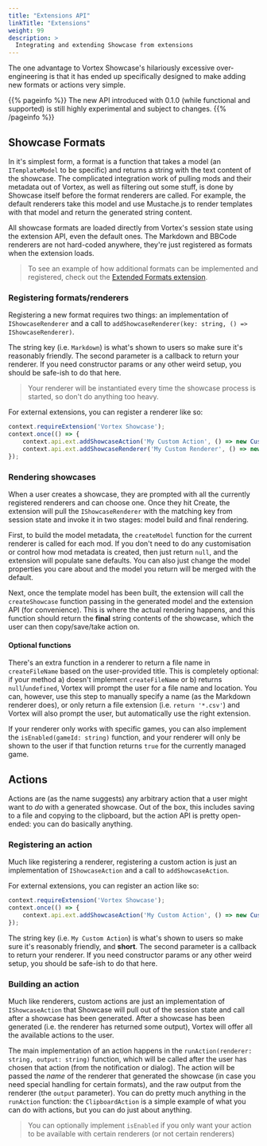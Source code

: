 ```yaml
---
title: "Extensions API"
linkTitle: "Extensions"
weight: 99
description: >
  Integrating and extending Showcase from extensions
---
```


The one advantage to Vortex Showcase's hilariously excessive over-engineering is that it has ended up specifically designed to make adding new formats or actions very simple.

{{% pageinfo %}}
The new API introduced with 0.1.0 (while functional and supported) is still highly experimental and subject to changes.
{{% /pageinfo %}}

## Showcase Formats

In it's simplest form, a format is a function that takes a model (an `ITemplateModel` to be specific) and returns a string with the text content of the showcase. The complicated integration work of pulling mods and their metadata out of Vortex, as well as filtering out some stuff, is done by Showcase itself before the format renderers are called. For example, the default renderers take this model and use Mustache.js to render templates with that model and return the generated string content.

All showcase formats are loaded directly from Vortex's session state using the extension API, even the default ones. The Markdown and BBCode renderers are not hard-coded anywhere, they're just registered as formats when the extension loads.

> To see an example of how additional formats can be implemented and registered, check out the [Extended Formats extension](https://github.com/agc93/vortex-showcase-extra).

### Registering formats/renderers

Registering a new format requires two things: an implementation of `IShowcaseRenderer` and a call to `addShowcaseRenderer(key: string, () => IShowcaseRenderer)`.

The string key (i.e. `Markdown`) is what's shown to users so make sure it's reasonably friendly. The second parameter is a callback to return your renderer. If you need constructor params or any other weird setup, you should be safe-ish to do that here.

> Your renderer will be instantiated every time the showcase process is started, so don't do anything too heavy.

For external extensions, you can register a renderer like so:

```ts
context.requireExtension('Vortex Showcase');
context.once(() => {
    context.api.ext.addShowcaseAction('My Custom Action', () => new CustomAction());
    context.api.ext.addShowcaseRenderer('My Custom Renderer', () => new CustomRenderer());
});
```

### Rendering showcases

When a user creates a showcase, they are prompted with all the currently registered renderers and can choose one. Once they hit Create, the extension will pull the `IShowcaseRenderer` with the matching key from session state and invoke it in two stages: model build and final rendering.

First, to build the model metadata, the `createModel` function for the current renderer is called for each mod. If you don't need to do any customisation or control how mod metadata is created, then just return `null`, and the extension will populate sane defaults. You can also just change the model properties you care about and the model you return will be merged with the default.

Next, once the template model has been built, the extension will call the `createShowcase` function passing in the generated model and the extension API (for convenience). This is where the actual rendering happens, and this function should return the **final** string contents of the showcase, which the user can then copy/save/take action on.

#### Optional functions

There's an extra function in a renderer to return a file name in `createFileName` based on the user-provided title. This is completely optional: if your method a) doesn't implement `createFileName` or b) returns `null`/`undefined`, Vortex will prompt the user for a file name and location. You can, however, use this step to manually specify a name (as the Markdown renderer does), or only return a file extension (i.e. `return '*.csv'`) and Vortex will also prompt the user, but automatically use the right extension.

If your renderer only works with specific games, you can also implement the `isEnabled(gameId: string)` function, and your renderer will only be shown to the user if that function returns `true` for the currently managed game.

## Actions

Actions are (as the name suggests) any arbitrary action that a user might want to *do* with a generated showcase. Out of the box, this includes saving to a file and copying to the clipboard, but the action API is pretty open-ended: you can do basically anything.

### Registering an action

Much like registering a renderer, registering a custom action is just an implementation of `IShowcaseAction` and a call to `addShowcaseAction`.

For external extensions, you can register an action like so:

```ts
context.requireExtension('Vortex Showcase');
context.once(() => {
    context.api.ext.addShowcaseAction('My Custom Action', () => new CustomAction());
});
```

The string key (i.e. `My Custom Action`) is what's shown to users so make sure it's reasonably friendly, and **short**. The second parameter is a callback to return your renderer. If you need constructor params or any other weird setup, you should be safe-ish to do that here.

### Building an action

Much like renderers, custom actions are just an implementation of `IShowcaseAction` that Showcase will pull out of the session state and call after a showcase has been generated. After a showcase has been generated (i.e. the renderer has returned some output), Vortex will offer all the available actions to the user.

The main implementation of an action happens in the `runAction(renderer: string, output: string)` function, which will be called after the user has chosen that action (from the notification or dialog). The action will be passed the *name* of the renderer that generated the showcase (in case you need special handling for certain formats), and the raw output from the renderer (the `output` parameter). You can do pretty much anything in the `runAction` function: the `ClipboardAction` is a simple example of what you can do with actions, but you can do just about anything.

> You can optionally implement `isEnabled` if you only want your action to be available with certain renderers (or not certain renderers)